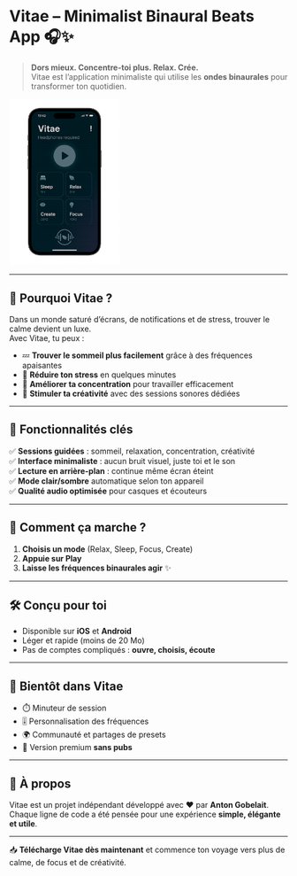 # Vitae – Minimalist Binaural Beats App 🎧✨  

> **Dors mieux. Concentre-toi plus. Relax. Crée.**  
> Vitae est l’application minimaliste qui utilise les **ondes binaurales** pour transformer ton quotidien.  

<img src="./assets/images/screenshot.png" width="200">

---

## 🌙 Pourquoi Vitae ?  

Dans un monde saturé d’écrans, de notifications et de stress, trouver le calme devient un luxe.  
Avec Vitae, tu peux :  

- 💤 **Trouver le sommeil plus facilement** grâce à des fréquences apaisantes  
- 🧘 **Réduire ton stress** en quelques minutes  
- 🎯 **Améliorer ta concentration** pour travailler efficacement  
- 🎨 **Stimuler ta créativité** avec des sessions sonores dédiées  

---

## 🎵 Fonctionnalités clés  

✅ **Sessions guidées** : sommeil, relaxation, concentration, créativité  
✅ **Interface minimaliste** : aucun bruit visuel, juste toi et le son  
✅ **Lecture en arrière-plan** : continue même écran éteint  
✅ **Mode clair/sombre** automatique selon ton appareil  
✅ **Qualité audio optimisée** pour casques et écouteurs  

---

## 📲 Comment ça marche ?  

1. **Choisis un mode** (Relax, Sleep, Focus, Create)  
2. **Appuie sur Play**  
3. **Laisse les fréquences binaurales agir** ✨  

---

## 🛠️ Conçu pour toi  

- Disponible sur **iOS** et **Android**  
- Léger et rapide (moins de 20 Mo)  
- Pas de comptes compliqués : **ouvre, choisis, écoute**  

---

## 🚀 Bientôt dans Vitae  

- ⏱️ Minuteur de session  
- 🎚️ Personnalisation des fréquences  
- 🌍 Communauté et partages de presets  
- 🌟 Version premium **sans pubs**  

---

## 👤 À propos  

Vitae est un projet indépendant développé avec ❤️ par **Anton Gobelait**.  
Chaque ligne de code a été pensée pour une expérience **simple, élégante et utile**.  

---

📥 **Télécharge Vitae dès maintenant** et commence ton voyage vers plus de calme, de focus et de créativité.  

